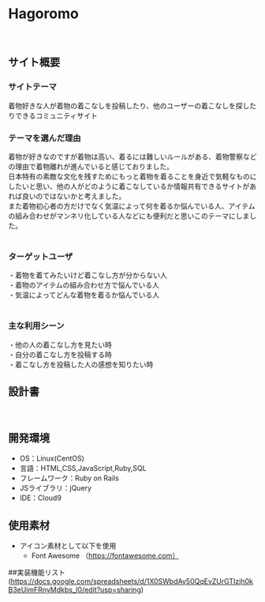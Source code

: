 # Hagoromo
​
## サイト概要
### サイトテーマ
着物好きな人が着物の着こなしを投稿したり、他のユーザーの着こなしを探したりできるコミュニティサイト
​
### テーマを選んだ理由
着物が好きなのですが着物は高い、着るには難しいルールがある、着物警察などの理由で着物離れが進んでいると感じておりました。  
日本特有の素敵な文化を残すためにもっと着物を着ることを身近で気軽なものにしたいと思い、他の人がどのように着こなしているか情報共有できるサイトがあれば良いのではないかと考えました。  
また着物初心者の方だけでなく気温によって何を着るか悩んでいる人、アイテムの組み合わせがマンネリ化している人などにも便利だと思いこのテーマにしました。  
​
### ターゲットユーザ
・着物を着てみたいけど着こなし方が分からない人  
・着物のアイテムの組み合わせ方で悩んでいる人  
・気温によってどんな着物を着るか悩んでいる人  
​
### 主な利用シーン
・他の人の着こなし方を見たい時  
・自分の着こなし方を投稿する時  
・着こなし方を投稿した人の感想を知りたい時  

## 設計書
​
## 開発環境
- OS：Linux(CentOS)
- 言語：HTML,CSS,JavaScript,Ruby,SQL
- フレームワーク：Ruby on Rails
- JSライブラリ：jQuery
- IDE：Cloud9
​
## 使用素材
- アイコン素材として以下を使用
  - Font Awesome （https://fontawesome.com）

##実装機能リスト
(https://docs.google.com/spreadsheets/d/1X0SWbdAy50QqEvZUrGTIzjh0kB3eUimFRnyMdkbs_I0/edit?usp=sharing)